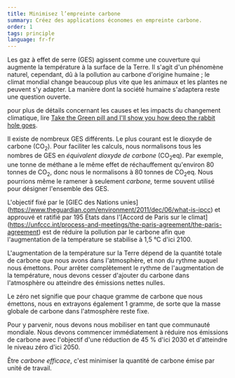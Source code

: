 ```yaml
---
title: Minimisez l’empreinte carbone 
summary: Créez des applications économes en empreinte carbone.
order: 1
tags: principle
language: fr-fr
---
```


Les gaz à effet de serre (GES) agissent comme une couverture qui augmente la température à la surface de la Terre. Il s'agit d'un phénomène naturel, cependant, dû à la pollution au carbone d'origine humaine ; le climat mondial change beaucoup plus vite que les animaux et les plantes ne peuvent s'y adapter. La manière dont la société humaine s'adaptera reste une question ouverte.

pour plus de détails concernant les causes et les impacts du changement climatique, lire [Take the Green pill and I'll show you how deep the rabbit hole goes](https://asim.dev/articles/climate-change-101/).

Il existe de nombreux GES différents. Le plus courant est le dioxyde de carbone (CO<sub>2</sub>). Pour faciliter les calculs, nous normalisons tous les nombres de GES en _équivalent dioxyde de carbone_ (CO<sub>2</sub>eq). Par exemple, une tonne de méthane a le même effet de réchauffement qu'environ 80 tonnes de CO<sub>2</sub>, donc nous le normalisons à 80 tonnes de CO<sub>2</sub>eq. Nous pourrions même le ramener à seulement _carbone,_ terme souvent utilisé pour désigner l'ensemble des GES.

L'objectif fixé par le [GIEC des Nations unies] (https://www.theguardian.com/environment/2011/dec/06/what-is-ipcc) et approuvé et ratifié par 195 États dans l'[Accord de Paris sur le climat] (https://unfccc.int/process-and-meetings/the-paris-agreement/the-paris-agreement) est de réduire la pollution par le carbone afin que l'augmentation de la température se stabilise à 1,5 °C d'ici 2100.

L'augmentation de la température sur la Terre dépend de la quantité totale de carbone que nous avons dans l'atmosphère, et non du rythme auquel nous émettons. Pour arrêter complètement le rythme de l'augmentation de la température, nous devons cesser d'ajouter du carbone dans l'atmosphère ou atteindre des émissions nettes nulles.

Le zéro net signifie que pour chaque gramme de carbone que nous émettons, nous en extrayons également 1 gramme, de sorte que la masse globale de carbone dans l'atmosphère reste fixe.

Pour y parvenir, nous devons nous mobiliser en tant que communauté mondiale. Nous devons commencer immédiatement à réduire nos émissions de carbone avec l'objectif d'une réduction de 45 % d'ici 2030 et d'atteindre le niveau zéro d'ici 2050.

Être _carbone efficace_, c'est minimiser la quantité de carbone émise par unité de travail.